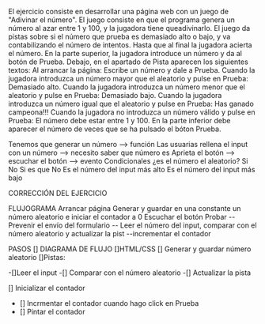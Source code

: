 El ejercicio consiste en desarrollar una página web con un juego de "Adivinar el número".
El juego consiste en que el programa genera un número al azar entre 1 y 100, y la jugadora tiene queadivinarlo. El juego da pistas sobre si el número que prueba es demasiado alto o bajo, y va contabilizando el número de intentos. Hasta que al final la jugadora acierta el número.
En la parte superior, la jugadora introduce un número y da al botón de Prueba.
Debajo, en el apartado de Pista aparecen los siguientes textos:
Al arrancar la página: Escribe un número y dale a Prueba.
Cuando la jugadora introduzca un número mayor que el aleatorio y pulse en Prueba:
Demasiado alto.
Cuando la jugadora introduzca un número menor que el aleatorio y pulse en Prueba:
Demasiado bajo.
Cuando la jugadora introduzca un número igual que el aleatorio y pulse en Prueba: Has ganado campeona!!!
Cuando la jugadora no introduzca un número válido y pulse en Prueba: El número debe estar
entre 1 y 100.
En la parte inferior debe aparecer el número de veces que se ha pulsado el bóton Prueba.

Tenemos que generar un número --> función
Las usuarias rellena el input con un número --> necesito saber que número es
Aprieta el botón --> escuchar el botón --> evento
Condicionales ¿es el número el aleatorio? Si No
Si es que No
Es el número del input más alto
Es el número del input más bajo

CORRECCIÓN DEL EJERCICIO

FLUJOGRAMA
Arrancar página Generar y guardar en una constante un número aleatorio e iniciar el contador a 0
Escuchar el botón Probar -- Prevenir el envío del formulario -- Leer el número del input, comparar con el número aleatorio y actualizar la pist --incrementar el contador

PASOS
[] DIAGRAMA DE FLUJO
[]HTML/CSS
[] Generar y guardar número aleatorio
[]Pistas:

-[]Leer el input
-[] Comparar con el número aleatorio
-[] Actualizar la pista

[] Inicializar el contador

- [] Incrmentar el contador cuando hago click en Prueba
- [] Pintar el contador
